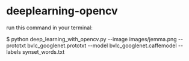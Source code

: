 # deeplearning-opencv

run this command in your terminal:

$ python deep_learning_with_opencv.py --image images/jemma.png --prototxt bvlc_googlenet.prototxt --model bvlc_googlenet.caffemodel --labels synset_words.txt
